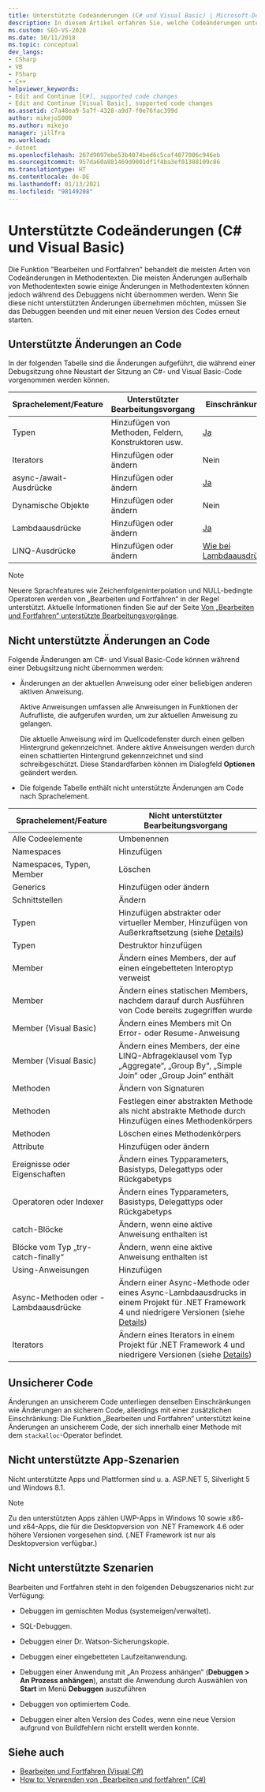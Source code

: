 ```yaml
---
title: Unterstützte Codeänderungen (C# und Visual Basic) | Microsoft-Dokumentation
description: In diesem Artikel erfahren Sie, welche Codeänderungen unterstützt werden, wenn Sie das Feature „Bearbeiten und fortfahren“ beim Debuggen eines C#- oder Visual Basic-Projekts in Visual Studio verwenden.
ms.custom: SEO-VS-2020
ms.date: 10/11/2018
ms.topic: conceptual
dev_langs:
- CSharp
- VB
- FSharp
- C++
helpviewer_keywords:
- Edit and Continue [C#], supported code changes
- Edit and Continue [Visual Basic], supported code changes
ms.assetid: c7a48ea9-5a7f-4328-a9d7-f0e76fac399d
author: mikejo5000
ms.author: mikejo
manager: jillfra
ms.workload:
- dotnet
ms.openlocfilehash: 267d9097ebe53b4074bed6c5caf4077006c946eb
ms.sourcegitcommit: 957da60a881469d9001df1f4ba3ef01388109c86
ms.translationtype: HT
ms.contentlocale: de-DE
ms.lasthandoff: 01/13/2021
ms.locfileid: "98149208"
---
```

# <a name="supported-code-changes-c-and-visual-basic"></a>Unterstützte Codeänderungen (C# und Visual Basic)
Die Funktion "Bearbeiten und Fortfahren" behandelt die meisten Arten von Codeänderungen in Methodentexten. Die meisten Änderungen außerhalb von Methodentexten sowie einige Änderungen in Methodentexten können jedoch während des Debuggens nicht übernommen werden. Wenn Sie diese nicht unterstützten Änderungen übernehmen möchten, müssen Sie das Debuggen beenden und mit einer neuen Version des Codes erneut starten.

## <a name="supported-changes-to-code"></a>Unterstützte Änderungen an Code

In der folgenden Tabelle sind die Änderungen aufgeführt, die während einer Debugsitzung ohne Neustart der Sitzung an C#- und Visual Basic-Code vorgenommen werden können.

|Sprachelement/Feature|Unterstützter Bearbeitungsvorgang|Einschränkungen|
|-|-|-|
|Typen|Hinzufügen von Methoden, Feldern, Konstruktoren usw.|[Ja](https://github.com/dotnet/roslyn/blob/master/docs/wiki/EnC-Supported-Edits.md)|
|Iterators|Hinzufügen oder ändern|Nein|
|async-/await-Ausdrücke|Hinzufügen oder ändern|[Ja](https://github.com/dotnet/roslyn/blob/master/docs/wiki/EnC-Supported-Edits.md)|
|Dynamische Objekte|Hinzufügen oder ändern|Nein|
|Lambdaausdrücke|Hinzufügen oder ändern|[Ja](https://github.com/dotnet/roslyn/blob/master/docs/wiki/EnC-Supported-Edits.md)|
|LINQ-Ausdrücke|Hinzufügen oder ändern|[Wie bei Lambdaausdrücken](https://github.com/dotnet/roslyn/blob/master/docs/wiki/EnC-Supported-Edits.md)|

> [!NOTE]
> Neuere Sprachfeatures wie Zeichenfolgeninterpolation und NULL-bedingte Operatoren werden von „Bearbeiten und Fortfahren“ in der Regel unterstützt. Aktuelle Informationen finden Sie auf der Seite [Von „Bearbeiten und Fortfahren“ unterstützte Bearbeitungsvorgänge](https://github.com/dotnet/roslyn/blob/master/docs/wiki/EnC-Supported-Edits.md).

## <a name="unsupported-changes-to-code"></a>Nicht unterstützte Änderungen an Code
 Folgende Änderungen am C#- und Visual Basic-Code können während einer Debugsitzung nicht übernommen werden:

- Änderungen an der aktuellen Anweisung oder einer beliebigen anderen aktiven Anweisung.

     Aktive Anweisungen umfassen alle Anweisungen in Funktionen der Aufrufliste, die aufgerufen wurden, um zur aktuellen Anweisung zu gelangen.

     Die aktuelle Anweisung wird im Quellcodefenster durch einen gelben Hintergrund gekennzeichnet. Andere aktive Anweisungen werden durch einen schattierten Hintergrund gekennzeichnet und sind schreibgeschützt. Diese Standardfarben können im Dialogfeld **Optionen** geändert werden.

- Die folgende Tabelle enthält nicht unterstützte Änderungen am Code nach Sprachelement.

|Sprachelement/Feature|Nicht unterstützter Bearbeitungsvorgang|
|-|-|
|Alle Codeelemente|Umbenennen|
|Namespaces|Hinzufügen|
|Namespaces, Typen, Member|Löschen|
|Generics|Hinzufügen oder ändern|
|Schnittstellen|Ändern|
|Typen|Hinzufügen abstrakter oder virtueller Member, Hinzufügen von Außerkraftsetzung (siehe [Details](https://github.com/dotnet/roslyn/blob/master/docs/wiki/EnC-Supported-Edits.md))|
|Typen|Destruktor hinzufügen|
|Member|Ändern eines Members, der auf einen eingebetteten Interoptyp verweist|
|Member|Ändern eines statischen Members, nachdem darauf durch Ausführen von Code bereits zugegriffen wurde|
|Member (Visual Basic)|Ändern eines Members mit On Error- oder Resume-Anweisung|
|Member (Visual Basic)|Ändern eines Members, der eine LINQ-Abfrageklausel vom Typ „Aggregate“, „Group By“, „Simple Join“ oder „Group Join“ enthält|
|Methoden|Ändern von Signaturen|
|Methoden|Festlegen einer abstrakten Methode als nicht abstrakte Methode durch Hinzufügen eines Methodenkörpers|
|Methoden|Löschen eines Methodenkörpers|
|Attribute|Hinzufügen oder ändern|
|Ereignisse oder Eigenschaften|Ändern eines Typparameters, Basistyps, Delegattyps oder Rückgabetyps |
|Operatoren oder Indexer|Ändern eines Typparameters, Basistyps, Delegattyps oder Rückgabetyps |
|catch-Blöcke|Ändern, wenn eine aktive Anweisung enthalten ist|
|Blöcke vom Typ „try-catch-finally“|Ändern, wenn eine aktive Anweisung enthalten ist|
|Using-Anweisungen|Hinzufügen|
|Async-Methoden oder -Lambdaausdrücke|Ändern einer Async-Methode oder eines Async-Lambdaausdrucks in einem Projekt für .NET Framework 4 und niedrigere Versionen (siehe [Details](https://github.com/dotnet/roslyn/blob/master/docs/wiki/EnC-Supported-Edits.md))|
|Iterators|Ändern eines Iterators in einem Projekt für .NET Framework 4 und niedrigere Versionen (siehe [Details](https://github.com/dotnet/roslyn/blob/master/docs/wiki/EnC-Supported-Edits.md))|

## <a name="unsafe-code"></a>Unsicherer Code
 Änderungen an unsicherem Code unterliegen denselben Einschränkungen wie Änderungen an sicherem Code, allerdings mit einer zusätzlichen Einschränkung: Die Funktion „Bearbeiten und Fortfahren“ unterstützt keine Änderungen an unsicherem Code, der sich innerhalb einer Methode mit dem `stackalloc`-Operator befindet.

## <a name="unsupported-app-scenarios"></a>Nicht unterstützte App-Szenarien

Nicht unterstützte Apps und Plattformen sind u. a. ASP.NET 5, Silverlight 5 und Windows 8.1.

> [!NOTE]
> Zu den unterstützten Apps zählen UWP-Apps in Windows 10 sowie x86- und x64-Apps, die für die Desktopversion von .NET Framework 4.6 oder höhere Versionen vorgesehen sind. (.NET Framework ist nur als Desktopversion verfügbar.)

## <a name="unsupported-scenarios"></a>Nicht unterstützte Szenarien
 Bearbeiten und Fortfahren steht in den folgenden Debugszenarios nicht zur Verfügung:

- Debuggen im gemischten Modus (systemeigen/verwaltet).

- SQL-Debuggen.

- Debuggen einer Dr. Watson-Sicherungskopie.

- Debuggen einer eingebetteten Laufzeitanwendung.

- Debuggen einer Anwendung mit „An Prozess anhängen“ (**Debuggen > An Prozess anhängen**), anstatt die Anwendung durch Auswählen von **Start** im Menü **Debuggen** auszuführen

- Debuggen von optimiertem Code.

- Debuggen einer alten Version des Codes, wenn eine neue Version aufgrund von Buildfehlern nicht erstellt werden konnte.

## <a name="see-also"></a>Siehe auch
- [Bearbeiten und Fortfahren (Visual C#)](../debugger/edit-and-continue-visual-csharp.md)
- [How to: Verwenden von „Bearbeiten und fortfahren“ (C#)](../debugger/how-to-use-edit-and-continue-csharp.md)
